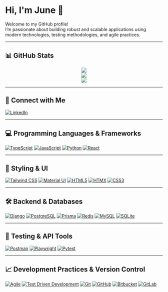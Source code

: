 # Hi, I'm June 👋

Welcome to my GitHub profile!  
I’m passionate about building robust and scalable applications using modern technologies, testing methodologies, and agile practices.

---

## 📊 GitHub Stats
<div align="center">
  <img src="https://github-readme-stats-j9qdl5jfk-junes-projects-f4b802cf.vercel.app/api?username=jacelo&theme=vue-dark&show_icons=true&hide_border=false&count_private=true" />
</div>

<div align="center">
  <img src="https://github-readme-streak-stats.herokuapp.com/?user=jacelo&theme=vue-dark&hide_border=false" />
</div>

<div align="center">
  <img src="https://github-readme-stats-j9qdl5jfk-junes-projects-f4b802cf.vercel.app/api/top-langs/?username=jacelo&theme=vue-dark&show_icons=true&hide_border=false&layout=compact" />
</div>

---

## 🔗 Connect with Me

[![LinkedIn](https://img.shields.io/badge/LinkedIn-0A66C2?style=for-the-badge&logo=linkedin&logoColor=white)](https://www.linkedin.com/in/yourlinkedin/)

---

## 💻 Programming Languages & Frameworks

[![TypeScript](https://img.shields.io/badge/TypeScript-3178C6?style=for-the-badge&logo=typescript&logoColor=white)](https://www.typescriptlang.org/)  [![JavaScript](https://img.shields.io/badge/JavaScript-F7DF1E?style=for-the-badge&logo=javascript&logoColor=black)](https://developer.mozilla.org/en-US/docs/Web/JavaScript)  [![Python](https://img.shields.io/badge/Python-3776AB?style=for-the-badge&logo=python&logoColor=white)](https://www.python.org/)  [![React](https://img.shields.io/badge/React-61DAFB?style=for-the-badge&logo=react&logoColor=black)](https://reactjs.org/)  

---

## 🎨 Styling & UI

[![Tailwind CSS](https://img.shields.io/badge/Tailwind_CSS-38B2AC?style=for-the-badge&logo=tailwind-css&logoColor=white)](https://tailwindcss.com/)  [![Material UI](https://img.shields.io/badge/Material_UI-0081CB?style=for-the-badge&logo=mui&logoColor=white)](https://mui.com/)  [![HTML5](https://img.shields.io/badge/HTML5-E34F26?style=for-the-badge&logo=html5&logoColor=white)](https://developer.mozilla.org/en-US/docs/Web/Guide/HTML/HTML5)  [![HTMX](https://img.shields.io/badge/HTMX-99EDC3?style=for-the-badge&logo=htmx&logoColor=black)](https://htmx.org/)  [![CSS3](https://img.shields.io/badge/CSS3-1572B6?style=for-the-badge&logo=css3&logoColor=white)](https://developer.mozilla.org/en-US/docs/Web/CSS)

---

## 🛠️ Backend & Databases

[![Django](https://img.shields.io/badge/Django-092E20?style=for-the-badge&logo=django&logoColor=white)](https://www.djangoproject.com/)  [![PostgreSQL](https://img.shields.io/badge/PostgreSQL-336791?style=for-the-badge&logo=postgresql&logoColor=white)](https://www.postgresql.org/)  [![Prisma](https://img.shields.io/badge/Prisma-2D3748?style=for-the-badge&logo=prisma&logoColor=blue)](https://www.prisma.io/)  [![Redis](https://img.shields.io/badge/Redis-DC382D?style=for-the-badge&logo=redis&logoColor=white)](https://redis.io/)  [![MySQL](https://img.shields.io/badge/MySQL-4479A1?style=for-the-badge&logo=mysql&logoColor=white)](https://www.mysql.com/)  [![SQLite](https://img.shields.io/badge/SQLite-003B57?style=for-the-badge&logo=sqlite&logoColor=white)](https://www.sqlite.org/index.html)

---

## 🧪 Testing & API Tools

[![Postman](https://img.shields.io/badge/Postman-FF6C37?style=for-the-badge&logo=postman&logoColor=white)](https://www.postman.com/)  [![Playwright](https://img.shields.io/badge/Playwright-000000?style=for-the-badge&logo=playwright&logoColor=white)](https://playwright.dev/)  [![Pytest](https://img.shields.io/badge/Pytest-50546C?style=for-the-badge&logo=pytest&logoColor=white)](https://docs.pytest.org/)  

---

## 📈 Development Practices & Version Control

[![Agile](https://img.shields.io/badge/Agile-FF6600?style=for-the-badge)](https://www.agilealliance.org/agile101/)  [![Test Driven Development](https://img.shields.io/badge/Test_Driven_Development-007ACC?style=for-the-badge)](https://en.wikipedia.org/wiki/Test-driven_development)  [![Git](https://img.shields.io/badge/Git-F05032?style=for-the-badge&logo=git&logoColor=white)](https://git-scm.com/)  [![GitHub](https://img.shields.io/badge/GitHub-181717?style=for-the-badge&logo=github&logoColor=white)](https://github.com/)  [![Bitbucket](https://img.shields.io/badge/Bitbucket-0052CC?style=for-the-badge&logo=bitbucket&logoColor=white)](https://bitbucket.org/)  [![GitLab](https://img.shields.io/badge/GitLab-FCA121?style=for-the-badge&logo=gitlab&logoColor=white)](https://gitlab.com/)

